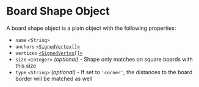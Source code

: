 # Board Shape Object

A board shape object is a plain object with the following properties:

* `name` `<String>`
* `anchors` [`<SignedVertex[]>`](vertex.md)
* `vertices` [`<SignedVertex[]>`](vertex.md)
* `size` `<Integer>` *(optional)* - Shape only matches on square boards with this size
* `type` `<String>` *(optional)* - If set to `'corner'`, the distances to the board border will be matched as well

